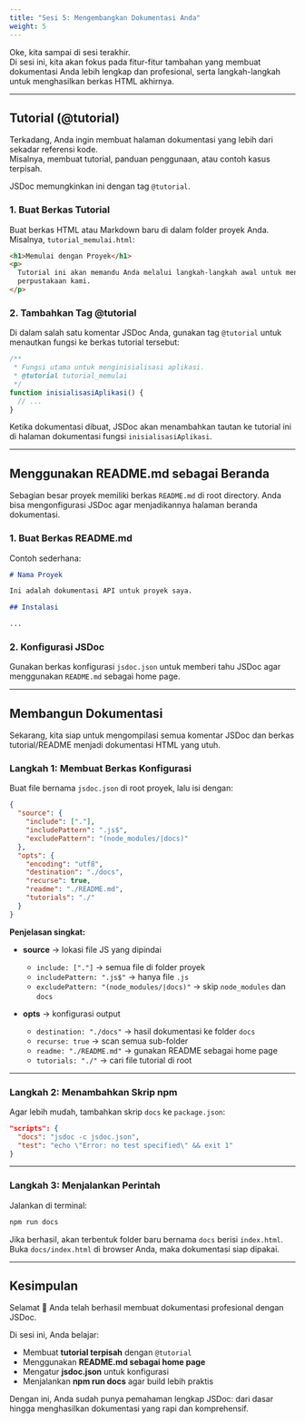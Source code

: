 ```yaml
---
title: "Sesi 5: Mengembangkan Dokumentasi Anda"
weight: 5
---
```


Oke, kita sampai di sesi terakhir.  
Di sesi ini, kita akan fokus pada fitur-fitur tambahan yang membuat dokumentasi Anda lebih lengkap dan profesional, serta langkah-langkah untuk menghasilkan berkas HTML akhirnya.

---

## Tutorial (@tutorial)

Terkadang, Anda ingin membuat halaman dokumentasi yang lebih dari sekadar referensi kode.  
Misalnya, membuat tutorial, panduan penggunaan, atau contoh kasus terpisah.

JSDoc memungkinkan ini dengan tag `@tutorial`.

### 1. Buat Berkas Tutorial

Buat berkas HTML atau Markdown baru di dalam folder proyek Anda.  
Misalnya, `tutorial_memulai.html`:

```html
<h1>Memulai dengan Proyek</h1>
<p>
  Tutorial ini akan memandu Anda melalui langkah-langkah awal untuk menggunakan
  perpustakaan kami.
</p>
```

### 2. Tambahkan Tag @tutorial

Di dalam salah satu komentar JSDoc Anda, gunakan tag `@tutorial` untuk menautkan fungsi ke berkas tutorial tersebut:

```js
/**
 * Fungsi utama untuk menginisialisasi aplikasi.
 * @tutorial tutorial_memulai
 */
function inisialisasiAplikasi() {
  // ...
}
```

Ketika dokumentasi dibuat, JSDoc akan menambahkan tautan ke tutorial ini di halaman dokumentasi fungsi `inisialisasiAplikasi`.

---

## Menggunakan README.md sebagai Beranda

Sebagian besar proyek memiliki berkas `README.md` di root directory.
Anda bisa mengonfigurasi JSDoc agar menjadikannya halaman beranda dokumentasi.

### 1. Buat Berkas README.md

Contoh sederhana:

```md
# Nama Proyek

Ini adalah dokumentasi API untuk proyek saya.

## Instalasi

...
```

### 2. Konfigurasi JSDoc

Gunakan berkas konfigurasi `jsdoc.json` untuk memberi tahu JSDoc agar menggunakan `README.md` sebagai home page.

---

## Membangun Dokumentasi

Sekarang, kita siap untuk mengompilasi semua komentar JSDoc dan berkas tutorial/README menjadi dokumentasi HTML yang utuh.

### Langkah 1: Membuat Berkas Konfigurasi

Buat file bernama `jsdoc.json` di root proyek, lalu isi dengan:

```json
{
  "source": {
    "include": ["."],
    "includePattern": ".js$",
    "excludePattern": "(node_modules/|docs)"
  },
  "opts": {
    "encoding": "utf8",
    "destination": "./docs",
    "recurse": true,
    "readme": "./README.md",
    "tutorials": "./"
  }
}
```

**Penjelasan singkat:**

- **source** → lokasi file JS yang dipindai

  - `include: ["."]` → semua file di folder proyek
  - `includePattern: ".js$"` → hanya file `.js`
  - `excludePattern: "(node_modules/|docs)"` → skip `node_modules` dan `docs`

- **opts** → konfigurasi output

  - `destination: "./docs"` → hasil dokumentasi ke folder `docs`
  - `recurse: true` → scan semua sub-folder
  - `readme: "./README.md"` → gunakan README sebagai home page
  - `tutorials: "./"` → cari file tutorial di root

---

### Langkah 2: Menambahkan Skrip npm

Agar lebih mudah, tambahkan skrip `docs` ke `package.json`:

```json
"scripts": {
  "docs": "jsdoc -c jsdoc.json",
  "test": "echo \"Error: no test specified\" && exit 1"
}
```

---

### Langkah 3: Menjalankan Perintah

Jalankan di terminal:

```bash
npm run docs
```

Jika berhasil, akan terbentuk folder baru bernama `docs` berisi `index.html`.
Buka `docs/index.html` di browser Anda, maka dokumentasi siap dipakai.

---

## Kesimpulan

Selamat 🎉 Anda telah berhasil membuat dokumentasi profesional dengan JSDoc.

Di sesi ini, Anda belajar:

- Membuat **tutorial terpisah** dengan `@tutorial`
- Menggunakan **README.md sebagai home page**
- Mengatur **jsdoc.json** untuk konfigurasi
- Menjalankan **npm run docs** agar build lebih praktis

Dengan ini, Anda sudah punya pemahaman lengkap JSDoc: dari dasar hingga menghasilkan dokumentasi yang rapi dan komprehensif.
